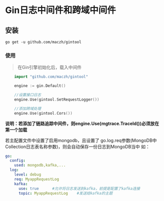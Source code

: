 # Gin日志中间件和跨域中间件

## 安装
```shell script
go get -u github.com/maczh/gintool
```

### 使用
> 在Gin引擎初始化后，载入中间件
```go
    import "github.com/maczh/gintool"

	engine := gin.Default()

	//设置接口日志
	engine.Use(gintool.SetRequestLogger())

	//添加跨域处理
	engine.Use(gintool.Cors())
```

**说明：若添加了链路追踪中间件，则engine.Use(mgtrace.TraceId())必须放在第一个加载**

若主配置文件中设置了启用mongodb，且设置了 go.log.req参数(MongoDB中Collection日志表名称参数)，则会自动保存一份日志到MongoDB当中
如：
```yaml
go:
  config:
    used: mongodb,kafka,...
  log:
    level: debug
    req: MyappRequestLog
    kafka:
      use: true      #允许将日志发送到kafka，前提是配置了kafka连接
      topic: MyappRequestLog    #发送给kafka的主题
```